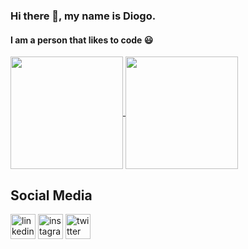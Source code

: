 ### Hi there 👋, my name is Diogo.
#### I am a person that likes to code 😃

<a href="https://github.com/diogodeese">
  <img height="180em" align="center" src="https://github-readme-stats.vercel.app/api?username=diogodeese&show_icons=true&bg_color=252626&title_color=fff&text_color=cdd1d1&icon_color=5b99f5&locale=en&hide_border=0&&include_all_commits=1&count_private=1&line_height=25" />
</a>

<a href="https://github.com/diogodeese">
  <img height="180em" align="center" src="https://github-readme-stats.vercel.app/api/top-langs/?username=diogodeese&layout=compact&show_icons=true&bg_color=252626&title_color=fff&text_color=cdd1d1&icon_color=5b99f5&locale=en&hide_border=0&include_all_commits=1&count_private=1&line_height=25" />
</a>

## Social Media

[<img src='https://cdn.jsdelivr.net/npm/simple-icons@3.0.1/icons/linkedin.svg' alt='linkedin' height='40'>](https://www.linkedin.com/in/diogodeese/)  [<img src='https://cdn.jsdelivr.net/npm/simple-icons@3.0.1/icons/instagram.svg' alt='instagram' height='40'>](https://www.instagram.com/diogo._.santos/)  [<img src='https://cdn.jsdelivr.net/npm/simple-icons@3.0.1/icons/twitter.svg' alt='twitter' height='40'>](https://twitter.com/diogodeese)  

